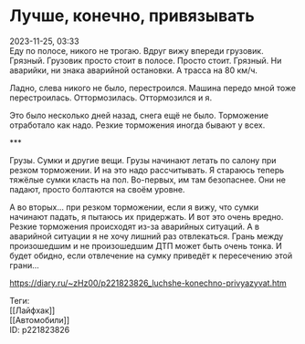 Лучше, конечно, привязывать
============================

   
 2023-11-25, 03:33   
  Еду по полосе, никого не трогаю. Вдруг вижу впереди грузовик. Грязный. Грузовик просто стоит в полосе. Просто стоит. Грязный. Ни аварийки, ни знака аварийной остановки. А трасса на 80 км/ч.   
   
 Ладно, слева никого не было, перестроился. Машина передо мной тоже перестроилась. Оттормозилась. Оттормозился и я.   
   
 Это было несколько дней назад, снега ещё не было. Торможение отработало как надо. Резкие торможения иногда бывают у всех.   
   
 \*\*\*   
   
 Грузы. Сумки и другие вещи. Грузы начинают летать по салону при резком торможении. И на это надо рассчитывать. Я стараюсь теперь тяжёлые сумки класть на пол. Во-первых, им там безопаснее. Они не падают, просто болтаются на своём уровне.   
   
 А во вторых... при резком торможении, если я вижу, что сумки начинают падать, я пытаюсь их придержать. И вот это очень вредно. Резкие торможения происходят из-за аварийных ситуаций. А в аварийной ситуации я не хочу лишний раз отвлекаться. Грань между произошедшим и не произошедшим ДТП может быть очень тонка. И будет обидно, если отвлечение на сумку приведёт к пересечению этой грани...   
   
   
    
 <https://diary.ru/~zHz00/p221823826_luchshe-konechno-privyazyvat.htm>   
   
 Теги:   
 [[Лайфхак]]   
 [[Автомобили]]   
 ID: p221823826
